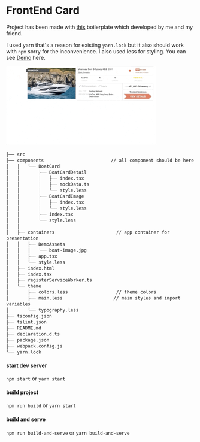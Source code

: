 # FrontEnd Card

Project has been made with [this](https://github.com/zerob4wl/sample-react-redux-typescript) boilerplate which developed by me and my friend.

I used yarn that's a reason for existing `yarn.lock` but it also should work with `npm` sorry for the inconvenience.
I also used less for styling.
You can see [Demo](https://alireza-mh.github.io/card-component-responsive) here.

<img width="400" alt="Demo image" src="./images/responsive-card.gif">

```
├── src
├── components                         // all component should be here
│   │   └── BoatCard
│   │       ├── BoatCardDetail
│   │       │   ├── index.tsx
│   │       │   ├── mockData.ts
│   │       │   └── style.less
│   │       ├── BoatCardImage
│   │       │   ├── index.tsx
│   │       │   └── style.less
│   │       ├── index.tsx
│   │       └── style.less
│   │ 
│   ├── containers                       // app container for presentation
│   │   ├── DemoAssets 
│   │   │   └── boat-image.jpg
│   │   ├── app.tsx
│   │   └── style.less
│   ├── index.html
│   ├── index.tsx
│   ├── registerServiceWorker.ts 
│   └── theme
│       ├── colors.less                  // theme colors
│       ├── main.less                   // main styles and import variables
│       └── typography.less 
├── tsconfig.json
├── tslint.json
├── README.md
├── declaration.d.ts
├── package.json
├── webpack.config.js
└── yarn.lock
```

#### start dev server
`npm start`
or
`yarn start`

#### build project
`npm run build`
or
`yarn start`

#### build and serve 
`npm run build-and-serve`
or
`yarn build-and-serve`
